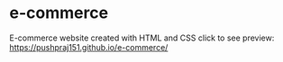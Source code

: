 # e-commerce
E-commerce website created with HTML and CSS
 click to see preview: https://pushpraj151.github.io/e-commerce/
